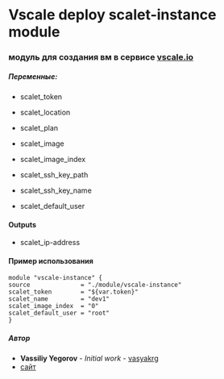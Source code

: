 # Vscale deploy scalet-instance module
### модуль для создания вм в сервисе [vscale.io](https://vscale.io)
##### Переменные:
  - scalet_token
    >

  - scalet_location
    >

  - scalet_plan
    >

  - scalet_image
    >

  - scalet_image_index
    >

  - scalet_ssh_key_path
    >

  - scalet_ssh_key_name
    >

  - scalet_default_user
    >

#### Outputs
  - scalet_ip-address

#### Пример использования
  ```
  module "vscale-instance" {
  source              = "./module/vscale-instance"
  scalet_token        = "${var.token}"
  scalet_name         = "dev1"
  scalet_image_index  = "0"
  scalet_default_user = "root"
}

  ```

##### Автор
 - **Vassiliy Yegorov** - *Initial work* - [vasyakrg](https://github.com/vasyakrg)
 - [сайт](https://vk.com/realmanual)
